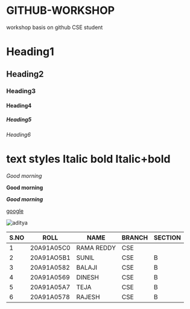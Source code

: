 # GITHUB-WORKSHOP
workshop basis on github
CSE student
# Heading1
## Heading2
### Heading3
#### Heading4
##### Heading5
###### Heading6

# text styles Italic bold Italic+bold

*Good morning*

**Good morning**

***Good morning***

[google](www.google.com)

![aditya](https://encrypted-tbn0.gstatic.com/images?q=tbn:ANd9GcQSoP7wxhUR5QEf9UHgy833rEm4NnC0O2IvUg&usqp=CAU)

|S.NO|ROLL|NAME|BRANCH|SECTION|
|----|----|----|------|-------|
|1|20A91A05C0|RAMA REDDY|CSE||B|
|2|20A91AO5B1|SUNIL|CSE|B|
|3|20A91A0582|BALAJI|CSE|B|
|4|20A91A0569|DINESH|CSE|B|
|5|20A91A05A7|TEJA|CSE|B|
|6|20A91A0578|RAJESH|CSE|B|
